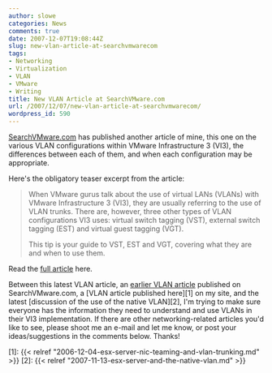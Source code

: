 ```yaml
---
author: slowe
categories: News
comments: true
date: 2007-12-07T19:08:44Z
slug: new-vlan-article-at-searchvmwarecom
tags:
- Networking
- Virtualization
- VLAN
- VMware
- Writing
title: New VLAN Article at SearchVMware.com
url: /2007/12/07/new-vlan-article-at-searchvmwarecom/
wordpress_id: 590
---
```


[SearchVMware.com](http://searchvmware.techtarget.com/) has published another article of mine, this one on the various VLAN configurations within VMware Infrastructure 3 (VI3), the differences between each of them, and when each configuration may be appropriate.

Here's the obligatory teaser excerpt from the article:

>When VMware gurus talk about the use of virtual LANs (VLANs) with VMware Infrastructure 3 (VI3), they are usually referring to the use of VLAN trunks. There are, however, three other types of VLAN configurations VI3 uses: virtual switch tagging (VST), external switch tagging (EST) and virtual guest tagging (VGT).  
>
>This tip is your guide to VST, EST and VGT, covering what they are and when to use them.

Read the [full article](http://searchvmware.techtarget.com/tip/0,289483,sid179_gci1283036,00.html) here.

Between this latest VLAN article, an [earlier VLAN article](http://searchvmware.techtarget.com/tip/0,289483,sid179_gci1280449,00.html) published on SearchVMware.com, a [VLAN article published here][1] on my site, and the latest [discussion of the use of the native VLAN][2], I'm trying to make sure everyone has the information they need to understand and use VLANs in their VI3 implementation. If there are other networking-related articles you'd like to see, please shoot me an e-mail and let me know, or post your ideas/suggestions in the comments below. Thanks!

[1]: {{< relref "2006-12-04-esx-server-nic-teaming-and-vlan-trunking.md" >}}
[2]: {{< relref "2007-11-13-esx-server-and-the-native-vlan.md" >}}
